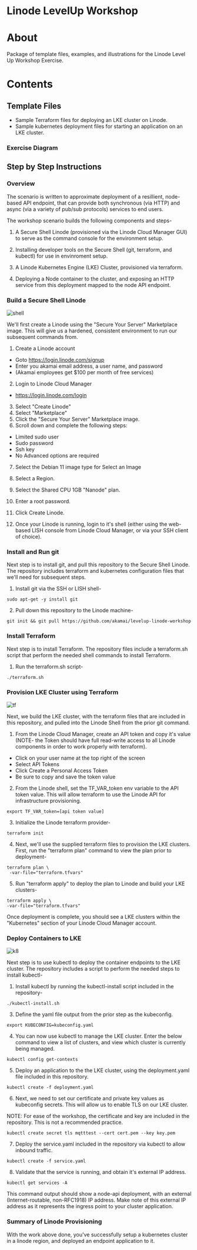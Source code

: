 Linode LevelUp Workshop
======================

# About

Package of template files, examples, and illustrations for the Linode Level Up Workshop Exercise.

# Contents

## Template Files
- Sample Terraform files for deploying an LKE cluster on Linode.
- Sample kubernetes deployment files for starting an application on an LKE cluster.

### Exercise Diagram

## Step by Step Instructions

### Overview

The scenario is written to approximate deployment of a resillient, node-based API endpoint, that can provide both synchronous (via HTTP) and async (via a variety of pub/sub protocols) services to end users.

The workshop scenario builds the following components and steps-

1. A Secure Shell Linode (provisioned via the Linode Cloud Manager GUI) to serve as the command console for the environment setup.

2. Installing developer tools on the Secure Shell (git, terraform, and kubectl) for use in envinroment setup.

3. A Linode Kubernetes Engine (LKE) Cluster, provisioned via terraform.

4. Deploying a Node container to the cluster, and exposing an HTTP service from this deployment mapped to the node API endpoint. 


### Build a Secure Shell Linode
![shell](https://user-images.githubusercontent.com/19197357/184126449-454162f9-142f-47e6-ab73-3f1da5e5f456.png)

We'll first create a Linode using the "Secure Your Server" Marketplace image. This will give us a hardened, consistent environment to run our subsequent commands from. 

1. Create a Linode account
 - Goto https://login.linode.com/signup
 - Enter you akamai email address, a user name, and password
 - (Akamai employees get $100 per month of free services)

2. Login to Linode Cloud Manager
 - https://login.linode.com/login
3. Select "Create Linode"
4. Select "Marketplace"
5. Click the "Secure Your Server" Marketplace image. 
6. Scroll down and complete the following steps:
 - Limited sudo user
 - Sudo password
 - Ssh key
 - No Advanced options are required

7. Select the Debian 11 image type for Select an Image
8. Select a Region.
9. Select the Shared CPU 1GB "Nanode" plan.
10. Enter a root password.
11. Click Create Linode.

12. Once your Linode is running, login to it's shell (either using the web-based LISH console from Linode Cloud Manager, or via your SSH client of choice).



### Install and Run git 

Next step is to install git, and pull this repository to the Secure Shell Linode. The repository includes terraform and kubernetes configuration files that we'll need for subsequent steps.

1. Install git via the SSH or LISH shell-

```
sudo apt-get -y install git
```
2. Pull down this repository to the Linode machine-

```
git init && git pull https://github.com/akamai/levelup-linode-workshop
```

### Install Terraform 

Next step is to install Terraform. The repository files include a terraform.sh script that perform the needed shell commands to install Terraform.

1. Run the terraform.sh script-
```
./terraform.sh
```

### Provision LKE Cluster using Terraform
![tf](https://user-images.githubusercontent.com/19197357/184130473-91c36dfc-072b-43f7-882b-07407d7f2266.png)

Next, we build the LKE cluster, with the terraform files that are included in this repository, and pulled into the Linode Shell from the prior git command.

1. From the Linode Cloud Manager, create an API token and copy it's value (NOTE- the Token should have full read-write access to all Linode components in order to work properly with terraform).
 - Click on your user name at the top right of the screen
 - Select API Tokens
 - Click Create a Personal Access Token
 - Be sure to copy and save the token value


2. From the Linode shell, set the TF_VAR_token env variable to the API token value. This will allow terraform to use the Linode API for infrastructure provisioning.
```
export TF_VAR_token=[api token value]
```
3. Initialize the Linode terraform provider-
```
terraform init 
```
4. Next, we'll use the supplied terraform files to provision the LKE clusters. First, run the "terraform plan" command to view the plan prior to deployment-
```
terraform plan \
 -var-file="terraform.tfvars"
 ```
 5. Run "terraform apply" to deploy the plan to Linode and build your LKE clusters-
 ```
 terraform apply \
 -var-file="terraform.tfvars"
 ```
Once deployment is complete, you should see a LKE clusters within the "Kubernetes" section of your Linode Cloud Manager account.

### Deploy Containers to LKE 
![k8](https://user-images.githubusercontent.com/19197357/184130510-08d983b6-109c-4bdb-b50c-db97fec3571d.png)

Next step is to use kubectl to deploy the container endpoints to the LKE cluster. The repository includes a script to perform the needed steps to install kubectl-

1. Install kubectl by running the kubectl-install script included in the repository-
```
./kubectl-install.sh
```
3. Define the yaml file output from the prior step as the kubeconfig.
```
export KUBECONFIG=kubeconfig.yaml
```
4. You can now use kubectl to manage the LKE cluster. Enter the below command to view a list of clusters, and view which cluster is currently being managed.
```
kubectl config get-contexts
```
5. Deploy an application to the the LKE cluster, using the deployment.yaml file included in this repository.
```
kubectl create -f deployment.yaml
```
6. Next, we need to set our certificate and private key values as kubeconfig secrets. This will allow us to enable TLS on our LKE cluster. 

NOTE: For ease of the workshop, the certificate and key are included in the repository. This is not a recommended practice.
```
kubectl create secret tls mqtttest --cert cert.pem --key key.pem
```
7. Deploy the service.yaml included in the repository via kubectl to allow inbound traffic.
```
kubectl create -f service.yaml
```
8. Validate that the service is running, and obtain it's external IP address.
```
kubectl get services -A
```
This command output should show a node-api deployment, with an external (Internet-routable, non-RFC1918) IP address. Make note of this external IP address as it represents the ingress point to your cluster application.

### Summary of Linode Provisioning 

With the work above done, you've successfully setup a kubernetes cluster in a linode region, and deployed an endpoint application to it. 


